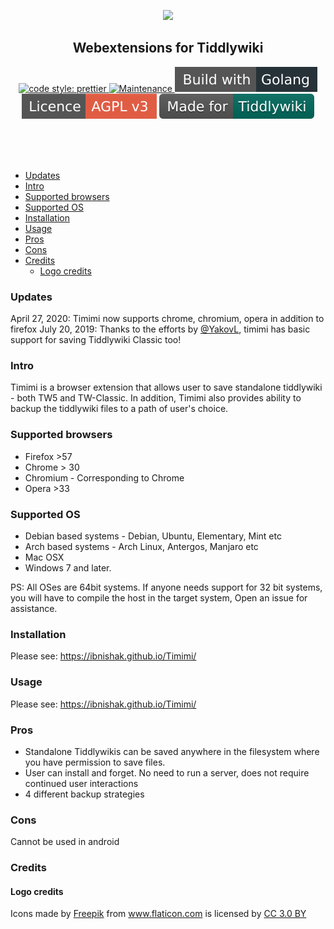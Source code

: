 <p align="center">
<img src="https://raw.githubusercontent.com/ibnishak/Timimi/master/resources/fish.png" width=400/>
</p>


<h2 align="center">Webextensions for Tiddlywiki</h2>
<p align="center">
<a href="https://github.com/prettier/prettier" class="rich-diff-level-one">
	<img src="https://camo.githubusercontent.com/687a8ae8d15f9409617d2cc5a30292a884f6813a/68747470733a2f2f696d672e736869656c64732e696f2f62616467652f636f64655f7374796c652d70726574746965722d6666363962342e7376673f7374796c653d666c61742d737175617265" alt="code style: prettier" data-canonical-src="https://img.shields.io/badge/code_style-prettier-ff69b4.svg?style=flat-square" style="max-width:100%;">
</a>
<a href="https://GitHub.com/ibnishak/timimi/graphs/commit-activity" class="rich-diff-level-one">
	<img src="https://camo.githubusercontent.com/0e6a3f975d68b438efec82fef1f9491600606df8/68747470733a2f2f696d672e736869656c64732e696f2f62616467652f4d61696e7461696e65642533462d7965732d677265656e2e737667" alt="Maintenance" data-canonical-src="https://img.shields.io/badge/Maintained%3F-yes-green.svg" style="max-width:100%;">
</a>
	<img src="resources/golang.svg" style="max-width:100%;">
	<img src="resources/licence.svg" style="max-width:100%;">
	<a href="https://tiddlywiki.com/" target="_blank"><img src="resources/tw.svg" style="max-width:100%;"></a>
</a>
</p>


<br/><br/><br/>



- [Updates](#updates)
- [Intro](#intro)
- [Supported browsers](#supported-browsers)
- [Supported OS](#supported-os)
- [Installation](#installation)
- [Usage](#usage)
- [Pros](#pros)
- [Cons](#cons)
- [Credits](#credits)
	- [Logo credits](#logo-credits)


### Updates

April 27, 2020: Timimi now supports chrome, chromium, opera in addition to firefox
July 20, 2019: Thanks to the efforts by [@YakovL](https://github.com/YakovL), timimi has basic support for saving Tiddlywiki Classic too!

### Intro

Timimi is a browser extension that allows user to save standalone tiddlywiki - both TW5 and TW-Classic. In addition, Timimi also provides ability to backup the tiddlywiki files to a path of user's choice. 

### Supported browsers


* Firefox >57
* Chrome > 30
* Chromium - Corresponding to Chrome
* Opera >33



### Supported OS

* Debian based systems - Debian, Ubuntu, Elementary, Mint etc
* Arch based systems - Arch Linux, Antergos, Manjaro etc
* Mac OSX
* Windows 7 and later.

PS: All OSes are 64bit systems. If anyone needs support for 32 bit systems, you will have to compile the host in the target system, Open an issue for assistance.


### Installation

Please see: https://ibnishak.github.io/Timimi/

### Usage

Please see: https://ibnishak.github.io/Timimi/

### Pros

* Standalone Tiddlywikis can be saved anywhere in the filesystem where you have permission to save files. 
* User can install and forget. No need to run a server, does not require continued user interactions
* 4 different backup strategies

### Cons

Cannot be used in android

### Credits

#### Logo credits

Icons made by [Freepik](http://www.freepik.com) from <a href="https://www.flaticon.com/" title="Flaticon">www.flaticon.com</a> is licensed by <a href="http://creativecommons.org/licenses/by/3.0/" title="Creative Commons BY 3.0" target="_blank">CC 3.0 BY</a>




